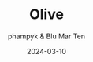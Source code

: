 ---
title: Olive
date: 2024-03-10
author: phampyk & Blu Mar Ten
GitHubUsername: phampyk
GitHubRepo: http://github.com/phampyk/olive
tags:
  - minimal
  - monochrome
  - pink
---